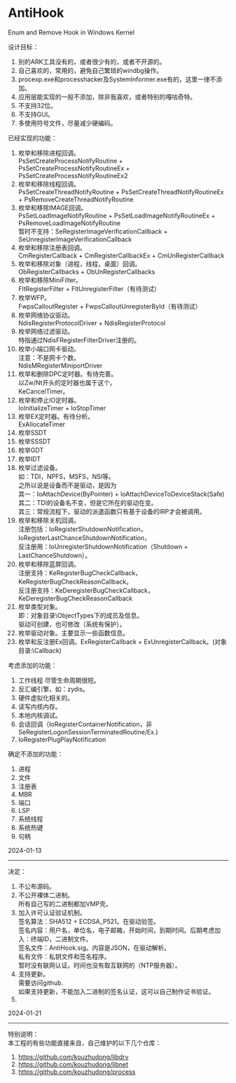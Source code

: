 # AntiHook
Enum and Remove Hook in Windows Kernel

设计目标：
1. 别的ARK工具没有的，或者很少有的，或者不开源的。
2. 自己喜欢的，常用的，避免自己繁琐的windbg操作。
3. procexp.exe和processhacker及SystemInformer.exe有的，这里一律不添加。
4. 应用层能实现的一般不添加，除非我喜欢，或者特别的嘎咕奇特。
5. 不支持32位。
6. 不支持GUI。
7. 多使用符号文件，尽量减少硬编码。

已经实现的功能：
1. 枚举和移除进程回调。  
   PsSetCreateProcessNotifyRoutine + PsSetCreateProcessNotifyRoutineEx + PsSetCreateProcessNotifyRoutineEx2  
2. 枚举和移除线程回调。  
   PsSetCreateThreadNotifyRoutine + PsSetCreateThreadNotifyRoutineEx + PsRemoveCreateThreadNotifyRoutine  
3. 枚举和移除IMAGE回调。  
   PsSetLoadImageNotifyRoutine + PsSetLoadImageNotifyRoutineEx + PsRemoveLoadImageNotifyRoutine  
   暂时不支持：SeRegisterImageVerificationCallback + SeUnregisterImageVerificationCallback  
4. 枚举和移除注册表回调。  
   CmRegisterCallback + CmRegisterCallbackEx + CmUnRegisterCallback
5. 枚举和移除对象（进程，线程，桌面）回调。  
   ObRegisterCallbacks + ObUnRegisterCallbacks  
6. 枚举和移除MiniFilter。  
   FltRegisterFilter + FltUnregisterFilter（有待测试）  
7. 枚举WFP。  
   FwpsCalloutRegister + FwpsCalloutUnregisterById（有待测试）
8. 枚举网络协议驱动。  
   NdisRegisterProtocolDriver + NdisRegisterProtocol
9. 枚举网络过滤驱动。  
   特指通过NdisFRegisterFilterDriver注册的。
10. 枚举小端口网卡驱动。  
    注意：不是网卡个数。  
    NdisMRegisterMiniportDriver  
11. 枚举和删除DPC定时器。有待完善。  
    以Zw/Nt开头的定时器也属于这个。  
    KeCancelTimer。
12. 枚举和停止IO定时器。  
    IoInitializeTimer + IoStopTimer 
13. 枚举EX定时器。有待分析。  
    ExAllocateTimer 
14. 枚举SSDT
15. 枚举SSSDT
16. 枚举GDT
17. 枚举IDT
18. 枚举过滤设备。  
    如：TDI，NPFS，MSFS，NSI等。  
    之所以说是设备而不是驱动，是因为  
    其一：IoAttachDevice(ByPointer) + IoAttachDeviceToDeviceStack(Safe)  
    其二：TDI的设备名不变，但是它所在的驱动在变。  
    其三：常规流程下，驱动的派遣函数只有基于设备的IRP才会被调用。  
19. 枚举和移除关机回调。  
    注册包括：IoRegisterShutdownNotification，IoRegisterLastChanceShutdownNotification，  
    反注册用：IoUnregisterShutdownNotification（Shutdown + LastChanceShutdown）。  
20. 枚举和移除蓝屏回调。  
    注册支持：KeRegisterBugCheckCallback， KeRegisterBugCheckReasonCallback。  
    反注册支持：KeDeregisterBugCheckCallback，KeDeregisterBugCheckReasonCallback  
21. 枚举类型对象。  
    即：对象目录\ObjectTypes下的成员及信息。  
    驱动可创建，也可修改（系统有保护）。  
22. 枚举驱动对象。主要显示一些函数信息。
23. 枚举和反注册Ex回调。ExRegisterCallback + ExUnregisterCallback。(对象目录:\Callback)

考虑添加的功能：
1. 工作线程              尽管生命周期很短。
2. 反汇编引擎，如：zydis。
3. 硬件虚拟化相关的。
4. 读写内核内存。
5. 本地内核调试。
6. 会话回调（IoRegisterContainerNotification，非SeRegisterLogonSessionTerminatedRoutine/Ex.)
7. IoRegisterPlugPlayNotification

确定不添加的功能：
1. 进程
2. 文件
3. 注册表
4. MBR
5. 端口
6. LSP
7. 系统线程
8. 系统热键
9. 句柄

2024-01-13

---

决定：
1. 不公布源码。  
2. 不公开裸体二进制。  
   所有自己写的二进制都加VMP壳。  
3. 加入许可认证验证机制。  
   签名算法：SHA512 + ECDSA_P521。在驱动验签。  
   签名内容：用户名，单位名，电子邮箱，开始时间，到期时间。后期考虑加入：终端ID，二进制文件。  
   签名文件：AntiHook.sig。内容是JSON，在驱动解析。  
   私有文件：私钥文件和签名程序。  
   暂时没有联网认证。时间也没有取互联网的（NTP服务器）。  
4. 支持更新。  
   需要访问github.  
   如果支持更新，不能加入二进制的签名认证，这可以自己制作证书验证。  
5. 

2024-01-21 

---

特别说明：  
本工程的有些功能直接来自，自己维护的以下几个仓库：  
1. https://github.com/kouzhudong/libdrv
2. https://github.com/kouzhudong/libnet
3. https://github.com/kouzhudong/process
